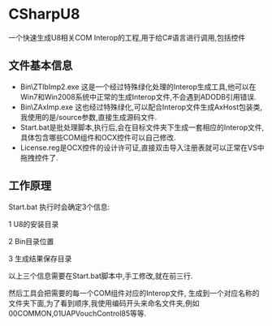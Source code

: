 # CSharpU8
一个快速生成U8相关COM Interop的工程,用于给C#语言进行调用,包括控件
## 文件基本信息
 - Bin\ZTlbImp2.exe 这是一个经过特殊绿化处理的Interop生成工具,他可以在Win7和Win2008系统中正常的生成Interop文件,不会遇到ADODB引用错误.
 - Bin\ZAxImp.exe 这也经过特殊绿化,可以配合Interop文件生成AxHost包装类,我使用的是/source参数,直接生成源码文件.
 - Start.bat是批处理脚本,执行后,会在目标文件夹下生成一套相应的Interop文件,具体包含哪些COM组件和OCX控件可以自己修改.
 - License.reg是OCX控件的设计许可证,直接双击导入注册表就可以正常在VS中拖拽控件了.
 ## 工作原理
 Start.bat 执行时会确定3个信息:
 
 1 U8的安装目录
 
 2 Bin目录位置
 
 3 生成结果保存目录
 
 以上三个信息需要在Start.bat脚本中,手工修改,就在前三行.
 
 然后工具会把需要的每一个COM组件对应的Interop文件, 生成到一个对应名称的文件夹下面,为了看到顺序,我使用编码开头来命名文件夹,例如00COMMON,01UAPVouchControl85等等.
 
 
